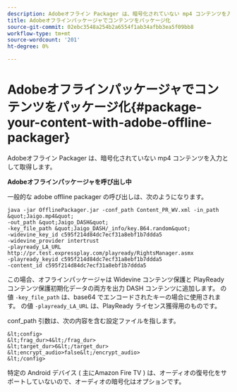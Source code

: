 ```yaml
---
description: Adobeオフライン Packager は、暗号化されていない mp4 コンテンツを入力として取得します。
title: Adobeオフラインパッケージャでコンテンツをパッケージ化
source-git-commit: 02ebc3548a254b2a6554f1ab34afbb3ea5f09bb8
workflow-type: tm+mt
source-wordcount: '201'
ht-degree: 0%

---
```


# Adobeオフラインパッケージャでコンテンツをパッケージ化{#package-your-content-with-adobe-offline-packager}

Adobeオフライン Packager は、暗号化されていない mp4 コンテンツを入力として取得します。

**Adobeオフラインパッケージャを呼び出し中**

一般的な adobe offline packager の呼び出しは、次のようになります。

    java -jar OfflinePackager.jar -conf_path Content_PR_WV.xml -in_path &quot;Jaigo.mp4&quot;
    -out_path &quot;Jaigo_DASH&quot;
    -key_file_path &quot;Jaigo_DASH/_info/key.B64.random&quot;
    -widevine_key_id c595f214d84dc7ecf31a8ebf1b7ddda5
    -widevine_provider intertrust
    -playready_LA_URL
    http://pr.test.expressplay.com/playready/RightsManager.asmx
    -playready_keyid c595f214d84dc7ecf31a8ebf1b7ddda5
    -content_id c595f214d84dc7ecf31a8ebf1b7ddda5

この場合、オフラインパッケージャは Widevine コンテンツ保護と PlayReady コンテンツ保護初期化データの両方を出力 DASH コンテンツに追加します。 の値 `-key_file_path` は、base64 でエンコードされたキーの場合に使用されます。 の値 `-playready_LA_URL` は、PlayReady ライセンス獲得用のものです。

conf_path 引数は、次の内容を含む設定ファイルを指します。

    &lt;config>
    &lt;frag_dur>4&lt;/frag_dur>
    &lt;target_dur>6&lt;/target_dur>
    &lt;encrypt_audio>false&lt;/encrypt_audio>
    &lt;/config>

特定の Android デバイス ( 主にAmazon Fire TV ) は、オーディオの復号化をサポートしていないので、オーディオの暗号化はオプションです。
